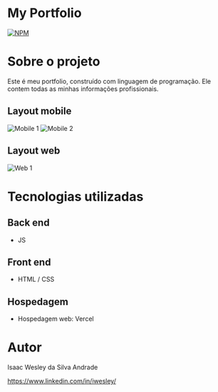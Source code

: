 # My Portfolio
[![NPM](https://img.shields.io/npm/l/react)](https://github.com/d0tcon/my-portfolio/blob/main/LICENSE) 

# Sobre o projeto


Este é meu portfolio, construído com linguagem de programação. Ele contem todas as minhas informações profissionais.

## Layout mobile
![Mobile 1](https://github.com/d0tcon/images/blob/main/mobile%20port.png) ![Mobile 2](https://github.com/d0tcon/images/blob/main/mobile%20port%202.png)

## Layout web
![Web 1](https://github.com/d0tcon/images/blob/main/desk%20port.png)

# Tecnologias utilizadas
## Back end
- JS
## Front end
- HTML / CSS  
## Hospedagem 
- Hospedagem web: Vercel

# Autor

Isaac Wesley da Silva Andrade

https://www.linkedin.com/in/iwesley/
